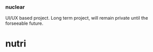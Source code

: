 ### nuclear

UI/UX based project.
Long term project, will remain private until the forseeable future.
# nutri
